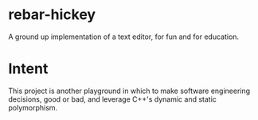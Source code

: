# rebar-hickey

A ground up implementation of a text editor, for fun and for
education.

# Intent

This project is another playground in which to make software
engineering decisions, good or bad, and leverage C++'s dynamic and
static polymorphism.
